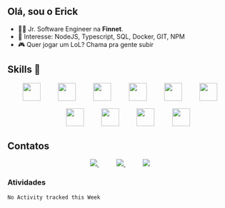## Olá, sou o Erick
- 👨‍💻 Jr. Software Engineer na **Finnet**.
- 🎯 Interesse: NodeJS, Typescript, SQL, Docker, GIT, NPM
- 🎮 Quer jogar um LoL? Chama pra gente subir

## Skills 🤹
<p align="center">
<img src="https://cdn.jsdelivr.net/gh/devicons/devicon/icons/debian/debian-plain-wordmark.svg" height="40"/>
&nbsp;&nbsp;&nbsp;&nbsp;&nbsp;&nbsp;&nbsp;&nbsp;
<img src="https://cdn.jsdelivr.net/gh/devicons/devicon/icons/javascript/javascript-original.svg" height="40"/>
&nbsp;&nbsp;&nbsp;&nbsp;&nbsp;&nbsp;&nbsp;&nbsp;
<img src="https://cdn.jsdelivr.net/gh/devicons/devicon/icons/nestjs/nestjs-plain-wordmark.svg" height="40"/>
&nbsp;&nbsp;&nbsp;&nbsp;&nbsp;&nbsp;&nbsp;&nbsp;
<img src="https://cdn.jsdelivr.net/gh/devicons/devicon/icons/mysql/mysql-original-wordmark.svg" height="40"/>
&nbsp;&nbsp;&nbsp;&nbsp;&nbsp;&nbsp;&nbsp;&nbsp;
<img src="https://cdn.jsdelivr.net/gh/devicons/devicon/icons/nodejs/nodejs-original-wordmark.svg" height="40"/>
&nbsp;&nbsp;&nbsp;&nbsp;&nbsp;&nbsp;&nbsp;&nbsp;
<img src="https://cdn.jsdelivr.net/gh/devicons/devicon/icons/typescript/typescript-original.svg" height="40"/>
    </p>
    <p align="center">
&nbsp;&nbsp;&nbsp;&nbsp;&nbsp;&nbsp;&nbsp;&nbsp;
<img src="https://cdn.jsdelivr.net/gh/devicons/devicon/icons/visualstudio/visualstudio-plain.svg" height="40"/>
&nbsp;&nbsp;&nbsp;&nbsp;&nbsp;&nbsp;&nbsp;&nbsp;
<img src="https://cdn.worldvectorlogo.com/logos/postgresql.svg" height="40"/>
&nbsp;&nbsp;&nbsp;&nbsp;&nbsp;&nbsp;&nbsp;&nbsp;
<img src="https://cdn.worldvectorlogo.com/logos/docker.svg" height="40"/>
&nbsp;&nbsp;&nbsp;&nbsp;&nbsp;&nbsp;&nbsp;&nbsp;
<img src="https://cdn.worldvectorlogo.com/logos/prisma-2.svg" height="40"/>
    </p>



## Contatos
<p align="center">
    <a href="https://github.com/erickmarx">
        <img  src="https://img.shields.io/badge/github-%23100000.svg?&style=for-the-badge&logo=github&logoColor=white&link=mailto:https://github.com/erickmarx">
    </a>
    &nbsp;&nbsp;&nbsp;&nbsp;&nbsp;&nbsp;&nbsp;&nbsp;&nbsp;
    <a href="mailto:erickmarx5@gmail.com">
        <img src="https://img.shields.io/badge/gmail-D14836?&style=for-the-badge&logo=gmail&logoColor=white&link=mailto:erickmarx5@gmail.com">
    </a>
    &nbsp;&nbsp;&nbsp;&nbsp;&nbsp;&nbsp;&nbsp;&nbsp;&nbsp;
    <a href="https://www.linkedin.com/in/erickmarx">
        <img src="https://img.shields.io/badge/linkedin-%230077B5.svg?&style=for-the-badge&logo=linkedin&logoColor=white&link=mailto:https://www.linkedin.com/in/erickmarx/">
    </a>
</p>

### Atividades

<!--START_SECTION:waka-->
```text
No Activity tracked this Week
```
<!--END_SECTION:waka-->

